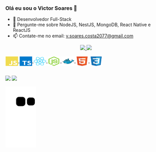 ### Olá eu sou o Victor Soares 👋

- 🔭 Desenvolvedor Full-Stack
- 💬 Pergunte-me sobre NodeJS, NestJS, MongoDB, React Native e ReactJS
- 📫 Contate-me no email: v.soares.costa2077@gmail.com

<div align="center">
  <a href="https://github.com/vitorsoarescosta344">
  <img height="180em" src="https://github-readme-stats.vercel.app/api?username=vitorsoarescosta344&show_icons=true&theme=dracula&include_all_commits=true&count_private=true"/>
  <img height="180em" src="https://github-readme-stats.vercel.app/api/top-langs/?username=vitorsoarescosta344&layout=compact&langs_count=7&theme=dracula"/>
</div>
  
  
 <div style="display: inline_block"><br>
  <img align="center" alt="Victor-Js" height="30" width="40" src="https://raw.githubusercontent.com/devicons/devicon/master/icons/javascript/javascript-plain.svg">
  <img align="center" alt="Victor-Ts" height="30" width="40" src="https://raw.githubusercontent.com/devicons/devicon/master/icons/typescript/typescript-plain.svg">
  <img align="center" alt="Victor-React" height="30" width="40" src="https://raw.githubusercontent.com/devicons/devicon/master/icons/react/react-original.svg">
   <img align="center" alt="Victor-Node" height="30" width="40" src="https://raw.githubusercontent.com/devicons/devicon/master/icons/nodejs/nodejs-original.svg">
   <img align="center" alt="Victor-Docker" height="30" width="40" src="https://raw.githubusercontent.com/devicons/devicon/master/icons/docker/docker-original.svg">
  <img align="center" alt="Victor-HTML" height="30" width="40" src="https://raw.githubusercontent.com/devicons/devicon/master/icons/html5/html5-original.svg">
  <img align="center" alt="Victor-CSS" height="30" width="40" src="https://raw.githubusercontent.com/devicons/devicon/master/icons/css3/css3-original.svg">
</div>
  
  ##
 
<div> 
  <a href = "mailto:v.soares.costa2077@gmail.com"><img src="https://img.shields.io/badge/-Gmail-%23333?style=for-the-badge&logo=gmail&logoColor=white" target="_blank"></a>
  <a href="https://www.linkedin.com/in/victor-soares-da-costa-49679a214/" target="_blank"><img src="https://img.shields.io/badge/-LinkedIn-%230077B5?style=for-the-badge&logo=linkedin&logoColor=white" target="_blank"></a> 
 
  ![Snake animation](https://github.com/vitorsoarescosta344/vitorsoarescosta344/blob/output/github-contribution-grid-snake.svg)
 
</div>
